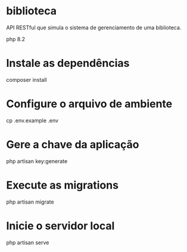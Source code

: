 # biblioteca
API RESTful que simula o sistema de gerenciamento de uma biblioteca.

php 8.2

# Instale as dependências
composer install

# Configure o arquivo de ambiente
cp .env.example .env

# Gere a chave da aplicação
php artisan key:generate

# Execute as migrations
php artisan migrate

# Inicie o servidor local
php artisan serve
